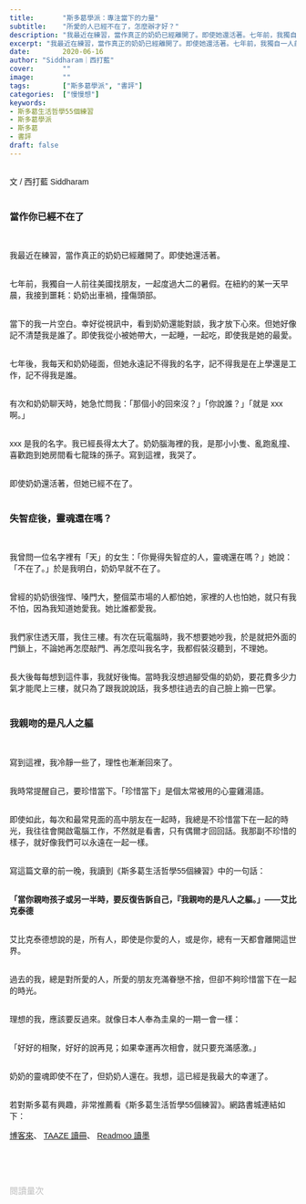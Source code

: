 ```yaml
---
title:       "斯多葛學派：專注當下的力量"
subtitle:    "所愛的人已經不在了，怎麼辦才好？"
description: "我最近在練習，當作真正的奶奶已經離開了。即使她還活著。七年前，我獨自一人前往美國找朋友，一起度過大二的暑假。在紐約的某一天早晨，我接到噩耗：奶奶出車禍，撞傷頭部..."
excerpt: "我最近在練習，當作真正的奶奶已經離開了。即使她還活著。七年前，我獨自一人前往美國找朋友，一起度過大二的暑假。在紐約的某一天早晨，我接到噩耗：奶奶出車禍，撞傷頭部..."
date:        2020-06-16
author: "Siddharam｜西打藍"
cover:       ""
image:       ""
tags:        ["斯多葛學派", "書評"]
categories:  ["慢慢想"]
keywords:
- 斯多葛生活哲學55個練習
- 斯多葛學派
- 斯多葛
- 書評
draft: false
---
```


<article style="font-family: 'Noto Sans TC', '微軟正黑體', sans-serif; font-weight: 300;">

<br>文 / 西打藍 Siddharam<br><br>

<h3 class="article-h1-color">當作你已經不在了</h3><br>

我最近在練習，當作真正的奶奶已經離開了。即使她還活著。<br><br>

七年前，我獨自一人前往美國找朋友，一起度過大二的暑假。在紐約的某一天早晨，我接到噩耗：奶奶出車禍，撞傷頭部。<br><br>

當下的我一片空白。幸好從視訊中，看到奶奶還能對談，我才放下心來。但她好像記不清楚我是誰了。即使我從小被她帶大，一起睡，一起吃，即使我是她的最愛。<br><br>

七年後，我每天和奶奶碰面，但她永遠記不得我的名字，記不得我是在上學還是工作，記不得我是誰。<br><br>

有次和奶奶聊天時，她急忙問我：「那個小的回來沒？」「你說誰？」「就是 xxx 啊。」<br><br>

xxx 是我的名字。我已經長得太大了。奶奶腦海裡的我，是那小小隻、亂跑亂撞、喜歡跑到她房間看七龍珠的孫子。寫到這裡，我哭了。<br><br>

即使奶奶還活著，但她已經不在了。<br><br>

<h3 class="article-h1-color">失智症後，靈魂還在嗎？</h3><br>

我曾問一位名字裡有「天」的女生：「你覺得失智症的人，靈魂還在嗎？」她說：「不在了。」於是我明白，奶奶早就不在了。<br><br>

曾經的奶奶很強悍、嗓門大，整個菜市場的人都怕她，家裡的人也怕她，就只有我不怕，因為我知道她愛我。她比誰都愛我。<br><br>

我們家住透天厝，我住三樓。有次在玩電腦時，我不想要她吵我，於是就把外面的門鎖上，不論她再怎麼敲門、再怎麼叫我名字，我都假裝沒聽到，不理她。<br><br>

長大後每每想到這件事，我就好後悔。當時我沒想過腳受傷的奶奶，要花費多少力氣才能爬上三樓，就只為了跟我說說話，我多想往過去的自己臉上搧一巴掌。<br><br>

<h3 class="article-h1-color">我親吻的是凡人之軀</h3><br>

寫到這裡，我冷靜一些了，理性也漸漸回來了。<br><br>

我時常提醒自己，要珍惜當下。「珍惜當下」是個太常被用的心靈雞湯語。<br><br>

即使如此，每次和最常見面的高中朋友在一起時，我總是不珍惜當下在一起的時光，我往往會開啟電腦工作，不然就是看書，只有偶爾才回回話。我那副不珍惜的樣子，就好像我們可以永遠在一起一樣。<br><br>

寫這篇文章的前一晚，我讀到《斯多葛生活哲學55個練習》中的一句話：<br><br>

<b>「當你親吻孩子或另一半時，要反復告訴自己，『我親吻的是凡人之軀。」——艾比克泰德</b><br><br>

艾比克泰德想說的是，所有人，即使是你愛的人，或是你，總有一天都會離開這世界。<br><br>

過去的我，總是對所愛的人，所愛的朋友充滿眷戀不捨，但卻不夠珍惜當下在一起的時光。<br><br>

理想的我，應該要反過來。就像日本人奉為圭臬的一期一會一樣：<br><br>

「好好的相聚，好好的說再見；如果幸運再次相會，就只要充滿感激。」<br><br>

奶奶的靈魂即使不在了，但奶奶人還在。我想，這已經是我最大的幸運了。<br><br>

若對斯多葛有興趣，非常推薦看《斯多葛生活哲學55個練習》。網路書城連結如下：

<a href="https://pinkrose.info/2tD4n" target="_blank">博客來</a>、
<a href="https://www.taaze.tw/apredir.html?139623851/https://www.taaze.tw/products/11100902406.html?" target="_blank">TAAZE 讀冊</a>、
<a href="http://moo.im/a/068yEF" target="_blank">Readmoo 讀墨</a>

<br><br><br>

</article>

<div style="color: #bfbfbf; font-size: 15px;" id="busuanzi_container_page_pv">
  閱讀量<span id="busuanzi_value_page_pv"></span>次
</div>

<script src="../../js/post.js"></script>





